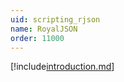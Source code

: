 ```yaml
---
uid: scripting_rjson
name: RoyalJSON
order: 11000
---
```


[!include[introduction.md](./introduction.md)]